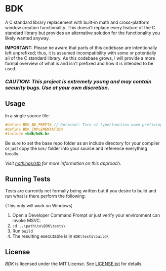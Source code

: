 # BDK
A C standard library replacement with built-in math and cross-platform window creation functionality. This doesn't replace every feature of the C standard library but provides an alternative solution for the functionality you likely wanted anyway.

**IMPORTANT:** Please be aware that parts of this codebase are intentionally left unprefixed; thus, it is assumed incompatibility with some or potentially all of the C standard library. As this codebase grows, I will provide a more formal overview of what is and isn't prefixed and how it is intended to be used.

### *CAUTION: This project is extremely young and may contain security bugs. Use at your own discretion.*

## Usage
In a single source file:
```c
#define BDK_NO_PREFIX // Optional: Turn of type/function name prefixing
#define BDK_IMPLEMENTATION
#include <bdk/bdk.h>
```

Be sure to set the base repo folder as an include directory for your compiler or just copy the `bdk/` folder into your source and reference everything locally.

*Visit [nothings/stb](https://github.com/nothings/stb) for more information on this approach.*

## Running Tests
Tests are currently not formally being written but if you desire to build and run what is there perform the following:

(This only will work on Windows)
1. Open a Developer Command Prompt or just verify your environment can invoke MSVC.
2. `cd ..\path\to\BDK\tests\`
3. Run `build`
4. The resulting executable is in `BDK\tests\build\`

## License
*BDK* is licensed under the MIT License. See [LICENSE.txt](LICENSE.txt) for details.
